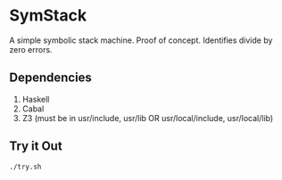 # SymStack

A simple symbolic stack machine. Proof of concept. Identifies divide by zero errors.

## Dependencies

1. Haskell
2. Cabal
3. Z3 (must be in usr/include, usr/lib OR usr/local/include, usr/local/lib)

## Try it Out

    ./try.sh
